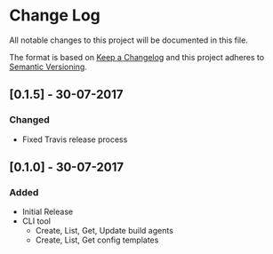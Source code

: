 # Change Log
All notable changes to this project will be documented in this file.

The format is based on [Keep a Changelog](http://keepachangelog.com/)
and this project adheres to [Semantic Versioning](http://semver.org/).

## [0.1.5] - 30-07-2017
### Changed
 - Fixed Travis release process

## [0.1.0] - 30-07-2017
### Added
 - Initial Release
 - CLI tool
   - Create, List, Get, Update build agents
   - Create, List, Get config templates